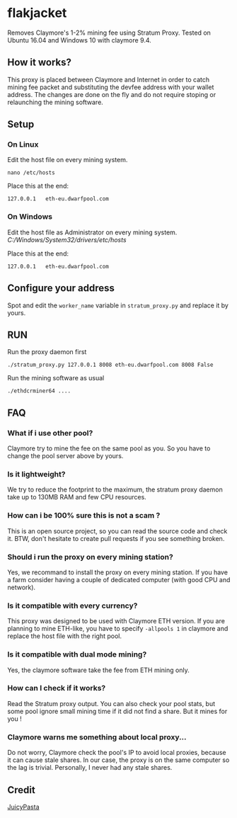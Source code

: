 # flakjacket

Removes Claymore's 1-2% mining fee using Stratum Proxy. Tested on Ubuntu 16.04 and Windows 10 with claymore 9.4.

## How it works?
This proxy is placed between Claymore and Internet in order to catch mining fee packet and substituting the devfee address with your wallet address. The changes are done on the fly and do not require stoping or relaunching the mining software.

## Setup

### On Linux
Edit the host file on every mining system.
```
nano /etc/hosts
```
Place this at the end:
```
127.0.0.1   eth-eu.dwarfpool.com
```

### On Windows
Edit the host file as Administrator on every mining system. 
_C:/Windows/System32/drivers/etc/hosts_

Place this at the end:
```
127.0.0.1   eth-eu.dwarfpool.com
```

## Configure your address
Spot and edit the `worker_name` variable in `stratum_proxy.py` and replace it by yours.

## RUN
Run the proxy daemon first
```
./stratum_proxy.py 127.0.0.1 8008 eth-eu.dwarfpool.com 8008 False
```

Run the mining software as usual
```
./ethdcrminer64 ....
```


## FAQ

### What if i use other pool?
Claymore try to mine the fee on the same pool as you. So you have to change the pool server above by yours.

### Is it lightweight?
We try to reduce the footprint to the maximum, the stratum proxy daemon take up to 130MB RAM and few CPU resources.

### How can i be 100% sure this is not a scam ?
This is an open source project, so you can read the source code and check it. BTW, don't hesitate to create pull requests if you see something broken.

### Should i run the proxy on every mining station?
Yes, we recommand to install the proxy on every mining station. If you have a farm consider having a couple of dedicated computer (with good CPU and network).

### Is it compatible with every currency?
This proxy was designed to be used with Claymore ETH version. If you are planning to mine ETH-like, you have to specify `-allpools 1` in claymore and replace the host file with the right pool.

### Is it compatible with dual mode mining?
Yes, the claymore software take the fee from ETH mining only.

### How can I check if it works?
Read the Stratum proxy output. You can also check your pool stats, but some pool ignore small mining time if it did not find a share. But it mines for you !

### Claymore warns me something about local proxy...
Do not worry, Claymore check the pool's IP to avoid local proxies, because it can cause stale shares. In our case, the proxy is on the same computer so the lag is trivial. Personally, I never had any stale shares.

## Credit
[JuicyPasta](https://github.com/JuicyPasta)

